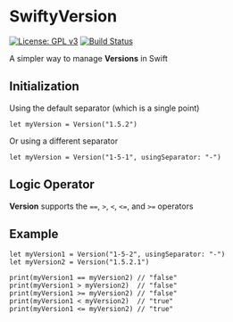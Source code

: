 # SwiftyVersion 
[![License: GPL v3](https://img.shields.io/badge/License-GPL%20v3-blue.svg)](http://www.gnu.org/licenses/gpl-3.0) [![Build Status](https://travis-ci.org/dcordero/SwiftyVersion.svg?branch=master)](https://travis-ci.org/dcordero/SwiftyVersion)

A simpler way to manage **Versions** in Swift

## Initialization

Using the default separator (which is a single point)
```
let myVersion = Version("1.5.2")
```

Or using a different separator
```
let myVersion = Version("1-5-1", usingSeparator: "-")
```

## Logic Operator

**Version** supports the ```==```, ```>```, ```<```, ```<=```, and ```>=``` operators


## Example

```
let myVersion1 = Version("1-5-2", usingSeparator: "-")
let myVersion2 = Version("1.5.2.1")

print(myVersion1 == myVersion2) // "false"
print(myVersion1 > myVersion2)  // "false"
print(myVersion1 >= myVersion2) // "false"
print(myVersion1 < myVersion2)  // "true"
print(myVersion1 <= myVersion2) // "true"
```
